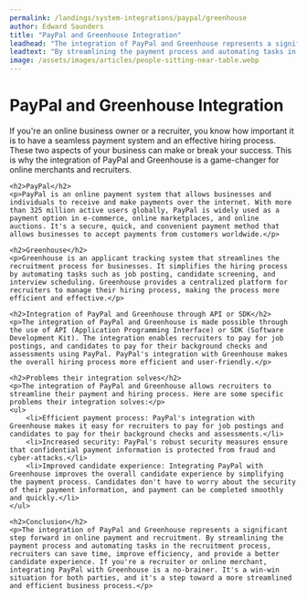 ```yaml
---
permalink: /landings/system-integrations/paypal/greenhouse
author: Edward Saunders
title: "PayPal and Greenhouse Integration"
leadhead: "The integration of PayPal and Greenhouse represents a significant step forward in online payment and recruitment"
leadtext: "By streamlining the payment process and automating tasks in the recruitment process, recruiters can save time, improve efficiency, and provide a better candidate experience. If you're a recruiter or online merchant, integrating PayPal with Greenhouse is a no-brainer. It's a win-win situation for both parties, and it's a step toward a more streamlined and efficient business process."
image: /assets/images/articles/people-sitting-near-table.webp
---
```

<div class="arttext">	<h1>PayPal and Greenhouse Integration</h1>
	<p>If you're an online business owner or a recruiter, you know how important it is to have a seamless payment system and an effective hiring process. These two aspects of your business can make or break your success. This is why the integration of PayPal and Greenhouse is a game-changer for online merchants and recruiters.</p>

	<h2>PayPal</h2>
	<p>PayPal is an online payment system that allows businesses and individuals to receive and make payments over the internet. With more than 325 million active users globally, PayPal is widely used as a payment option in e-commerce, online marketplaces, and online auctions. It's a secure, quick, and convenient payment method that allows businesses to accept payments from customers worldwide.</p>

	<h2>Greenhouse</h2>
	<p>Greenhouse is an applicant tracking system that streamlines the recruitment process for businesses. It simplifies the hiring process by automating tasks such as job posting, candidate screening, and interview scheduling. Greenhouse provides a centralized platform for recruiters to manage their hiring process, making the process more efficient and effective.</p>

	<h2>Integration of PayPal and Greenhouse through API or SDK</h2>
	<p>The integration of PayPal and Greenhouse is made possible through the use of API (Application Programming Interface) or SDK (Software Development Kit). The integration enables recruiters to pay for job postings, and candidates to pay for their background checks and assessments using PayPal. PayPal's integration with Greenhouse makes the overall hiring process more efficient and user-friendly.</p>

	<h2>Problems their integration solves</h2>
	<p>The integration of PayPal and Greenhouse allows recruiters to streamline their payment and hiring process. Here are some specific problems their integration solves:</p>
	<ul>
		<li>Efficient payment process: PayPal's integration with Greenhouse makes it easy for recruiters to pay for job postings and candidates to pay for their background checks and assessments.</li>
		<li>Increased security: PayPal's robust security measures ensure that confidential payment information is protected from fraud and cyber-attacks.</li>
		<li>Improved candidate experience: Integrating PayPal with Greenhouse improves the overall candidate experience by simplifying the payment process. Candidates don't have to worry about the security of their payment information, and payment can be completed smoothly and quickly.</li>
	</ul>

	<h2>Conclusion</h2>
	<p>The integration of PayPal and Greenhouse represents a significant step forward in online payment and recruitment. By streamlining the payment process and automating tasks in the recruitment process, recruiters can save time, improve efficiency, and provide a better candidate experience. If you're a recruiter or online merchant, integrating PayPal with Greenhouse is a no-brainer. It's a win-win situation for both parties, and it's a step toward a more streamlined and efficient business process.</p>
</div>